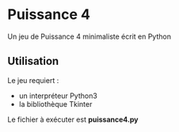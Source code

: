 # Puissance 4
Un jeu de Puissance 4 minimaliste écrit en Python

## Utilisation
Le jeu requiert :
* un interpréteur Python3 
* la bibliothèque Tkinter

Le fichier à exécuter est **puissance4.py** 
